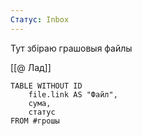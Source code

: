 ```yaml
---
Статус: Inbox
---
```



Тут збіраю грашовыя файлы

[[@ Лад]]


```dataview
TABLE WITHOUT ID 
	file.link AS "Файл",
	сума,
	статус
FROM #грошы 
```
